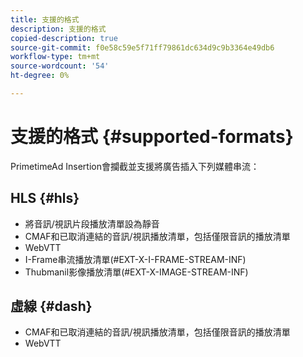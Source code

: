 ```yaml
---
title: 支援的格式
description: 支援的格式
copied-description: true
source-git-commit: f0e58c59e5f71ff79861dc634d9c9b3364e49db6
workflow-type: tm+mt
source-wordcount: '54'
ht-degree: 0%

---
```



# 支援的格式 {#supported-formats}

PrimetimeAd Insertion會攔截並支援將廣告插入下列媒體串流：

## HLS {#hls}

- 將音訊/視訊片段播放清單設為靜音
- CMAF和已取消連結的音訊/視訊播放清單，包括僅限音訊的播放清單
- WebVTT
- I-Frame串流播放清單(#EXT-X-I-FRAME-STREAM-INF)
- Thubmanil影像播放清單(#EXT-X-IMAGE-STREAM-INF)

## 虛線 {#dash}

- CMAF和已取消連結的音訊/視訊播放清單，包括僅限音訊的播放清單
- WebVTT
